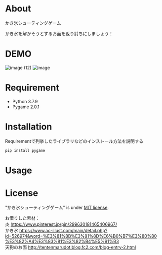 # About
かき氷シューティングゲーム
 
かき氷を解かそうとするお面を返り討ちにしましょう！
 
# DEMO
 
![image (12)](https://user-images.githubusercontent.com/79437655/117433903-fbbe2680-af66-11eb-9518-ac1816911d9b.png)
![image](https://user-images.githubusercontent.com/79437655/117434059-290ad480-af67-11eb-9cc0-14844a367fed.png)
 
# Requirement
 
 
* Python 3.7.9
* Pygame 2.0.1
 
# Installation
 
Requirementで列挙したライブラリなどのインストール方法を説明する
 
```bash
pip install pygame
```
 
# Usage
 
# License
 
"かき氷シューティングゲーム" is under [MIT license](https://en.wikipedia.org/wiki/MIT_License).
 
お借りした素材：  
炎 https://www.pinterest.jp/pin/299630181465406967/  
かき氷 https://www.ac-illust.com/main/detail.php?id=526974&word=%E3%81%8B%E3%81%8D%E6%B0%B7%E3%80%80%E3%82%A4%E3%83%81%E3%82%B4%E5%91%B3  
天狗のお面 http://tentenmarudot.blog.fc2.com/blog-entry-2.html  
